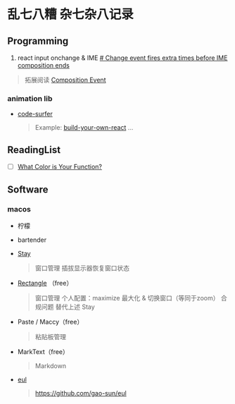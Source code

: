 # 乱七八糟 杂七杂八记录

## Programming
1. react input onchange & IME
  [# Change event fires extra times before IME composition ends](https://github.com/facebook/react/issues/3926#issuecomment-104373897)
  
  > 拓展阅读 [Composition Event](https://developer.mozilla.org/en-US/docs/Web/API/Element/compositionstart_event)

### animation lib

- [code-surfer](https://github.com/pomber/code-surfer)
  
  > Example: [build-your-own-react](https://pomb.us/build-your-own-react/)
...


## ReadingList

- [ ] [What Color is Your Function?](https://journal.stuffwithstuff.com/2015/02/01/what-color-is-your-function/)


## Software

### macos

- 柠檬
  
- bartender
  
- [Stay](https://cordlessdog.com/stay/)
  
  > 窗口管理 插拔显示器恢复窗口状态
  
- [Rectangle](https://rectangleapp.com/) （free）
  > 窗口管理 
  个人配置：maximize 最大化 & 切换窗口（等同于zoom）
  合规问题 替代上述 Stay
  
- Paste / Maccy（free）
  
  > 粘贴板管理
  
- MarkText（free）
  
  > Markdown

- [eul](https://github.com/gao-sun/eul)
  > https://github.com/gao-sun/eul
